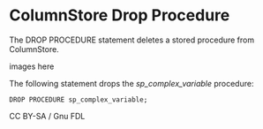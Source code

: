 
# ColumnStore Drop Procedure

The DROP PROCEDURE statement deletes a stored procedure from ColumnStore.


images here


The following statement drops the *sp_complex_variable* procedure:


```
DROP PROCEDURE sp_complex_variable;
```


CC BY-SA / Gnu FDL

